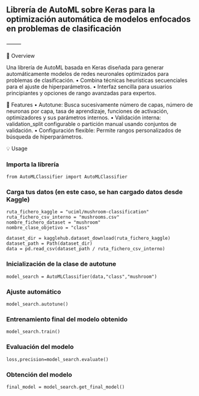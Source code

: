 ## Librería de AutoML sobre Keras para la optimización automática de modelos enfocados en problemas de clasificación


⸻

🚀 Overview

Una librería de AutoML basada en Keras diseñada para generar automáticamente modelos de redes neuronales optimizados para problemas de clasificación.
	•	Combina técnicas heurísticas secuenciales para el ajuste de hiperparámetros.
	•	Interfaz sencilla para usuarios principiantes y opciones de rango avanzadas para expertos.

🎯 Features
	•	Autotune: Busca sucesivamente número de capas, número de neuronas por capa, tasa de aprendizaje, funciones de activación, optimizadores y sus parámetros internos.
	•	Validación interna: validation_split configurable o partición manual usando conjuntos de validación.
	•	Configuración flexible: Permite rangos personalizados de búsqueda de hiperparámetros.


💡 Usage

### Importa la librería
```
from AutoMLClassifier import AutoMLClassifier
```
### Carga tus datos (en este caso, se han cargado datos desde Kaggle)
```
ruta_fichero_kaggle = "uciml/mushroom-classification"
ruta_fichero_csv_interno = "mushrooms.csv"
nombre_fichero_dataset = "mushroom"
nombre_clase_objetivo = "class"

dataset_dir = kagglehub.dataset_download(ruta_fichero_kaggle)
dataset_path = Path(dataset_dir)
data = pd.read_csv(dataset_path / ruta_fichero_csv_interno)
```
### Inicialización de la clase de autotune
```
model_search = AutoMLClassifier(data,"class","mushroom")
```
### Ajuste automático
```
model_search.autotune()
```
### Entrenamiento final del modelo obtenido
```
model_search.train()
```
### Evaluación del modelo
```
loss,precision=model_search.evaluate()
```
### Obtención del modelo
```
final_model = model_search.get_final_model()
```

